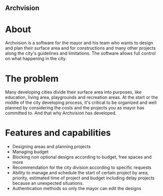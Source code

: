 ## Archvision

# About
Archvision is a software for the mayor and his team who wants to design and plan their surface area and for constructions and many other projects along the city's guidelines and limitations.
The software allows full control on what happening in the city.

# The problem
Many developing cities divide their surface area into purposes, like education, living area, playgrounds and recreation areas. At the start or the middle of the city developing process, it's critical to be organized and well planned by considering the costs and the projects you as mayor has committed to. And that why Archvision has developed.

# Features and capabilities
- Designing areas and planning projects 
- Managing budget
- Blocking non optional designs according to budget, free spaces and more 
- Recommendation for the city division according to specific requests
- Ability to manage and schedule the start of certain project by area, priority, estimated time of project and budget including delay projects because an unexpected situations. 
- Authentication methods so only the mayor can edit the designs